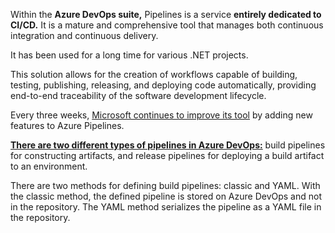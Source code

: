 
Within the **Azure DevOps suite,** Pipelines is a service **entirely dedicated to CI/CD.** It is a mature and comprehensive tool that manages both continuous integration and continuous delivery.

It has been used for a long time for various .NET projects.

This solution allows for the creation of workflows capable of building, testing, publishing, releasing, and deploying code automatically, providing end-to-end traceability of the software development lifecycle.

Every three weeks, [Microsoft continues to improve its tool](https://datascientest.com/en/tutorial-power-bi-learn-how-to-use-the-bi-tool-by-microsoft) by adding new features to Azure Pipelines.

[**There are two different types of pipelines in Azure DevOps:**](https://datascientest.com/en/azure-devops-definitions-devops-methods) build pipelines for constructing artifacts, and release pipelines for deploying a build artifact to an environment.

There are two methods for defining build pipelines: classic and YAML. With the classic method, the defined pipeline is stored on Azure DevOps and not in the repository. The YAML method serializes the pipeline as a YAML file in the repository.
